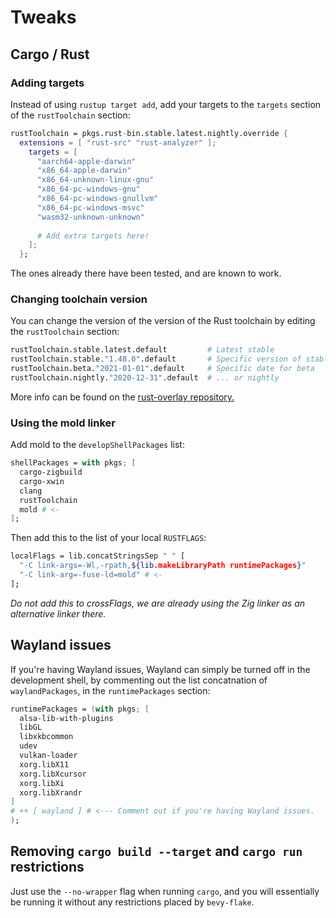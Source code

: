 # Tweaks

## Cargo / Rust

### Adding targets
Instead of using `rustup target add`, add your targets to the `targets` section
of the `rustToolchain` section:
```nix
rustToolchain = pkgs.rust-bin.stable.latest.nightly.override {
  extensions = [ "rust-src" "rust-analyzer" ];
    targets = [
      "aarch64-apple-darwin"
      "x86_64-apple-darwin"
      "x86_64-unknown-linux-gnu"
      "x86_64-pc-windows-gnu"
      "x86_64-pc-windows-gnullvm"
      "x86_64-pc-windows-msvc"
      "wasm32-unknown-unknown"
          
      # Add extra targets here!
    ];
  };
```
The ones already there have been tested, and are known to work.

### Changing toolchain version
You can change the version of the version of the Rust toolchain by editing the
`rustToolchain` section:

```nix
rustToolchain.stable.latest.default         # Latest stable
rustToolchain.stable."1.48.0".default       # Specific version of stable
rustToolchain.beta."2021-01-01".default     # Specific date for beta
rustToolchain.nightly."2020-12-31".default  # ... or nightly
```

More info can be found on the [rust-overlay repository.][rust-overlay]

[rust-overlay]: https://github.com/oxalica/rust-overlay

### Using the mold linker

Add mold to the `developShellPackages` list:
```nix
shellPackages = with pkgs; [
  cargo-zigbuild
  cargo-xwin
  clang
  rustToolchain
  mold # <-
];
```

Then add this to the list of your local `RUSTFLAGS`:

```sh
localFlags = lib.concatStringsSep " " [
  "-C link-args=-Wl,-rpath,${lib.makeLibraryPath runtimePackages}"
  "-C link-arg=-fuse-ld=mold" # <-
];
```
*Do not add this to crossFlags, we are already using the Zig linker as an
alternative linker there.*

## Wayland issues

If you're having Wayland issues, Wayland can simply be turned
off in the development shell, by commenting out the list concatnation of
`waylandPackages`, in the `runtimePackages` section:
```nix
runtimePackages = (with pkgs; [
  alsa-lib-with-plugins
  libGL
  libxkbcommon
  udev
  vulkan-loader
  xorg.libX11
  xorg.libXcursor
  xorg.libXi
  xorg.libXrandr
]
# ++ [ wayland ] # <--- Comment out if you're having Wayland issues. 
);
```

## Removing `cargo build --target` and `cargo run` restrictions
Just use the `--no-wrapper` flag when running `cargo`, and you will essentially
be running it without any restrictions placed by `bevy-flake`.
